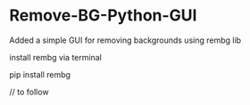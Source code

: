 # Remove-BG-Python-GUI
Added a simple GUI for removing backgrounds using rembg lib

install rembg via terminal

pip install rembg

// to follow
